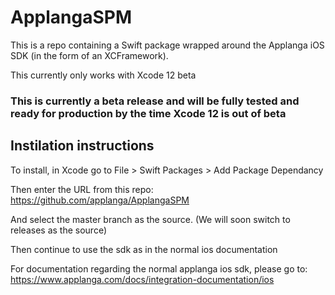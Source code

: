 # ApplangaSPM

This is a repo containing a Swift package wrapped around the Applanga iOS SDK (in the form of an XCFramework).

This currently only works with Xcode 12 beta

### This is currently a beta release and will be fully tested and ready for production by the time Xcode 12 is out of beta

## Instilation instructions

To install, in Xcode go to File > Swift Packages > Add Package Dependancy

Then enter the URL from this repo: https://github.com/applanga/ApplangaSPM

And select the master branch as the source. (We will soon switch to releases as the source)

Then continue to use the sdk as in the normal ios documentation

For documentation regarding the normal applanga ios sdk, please go to: https://www.applanga.com/docs/integration-documentation/ios
